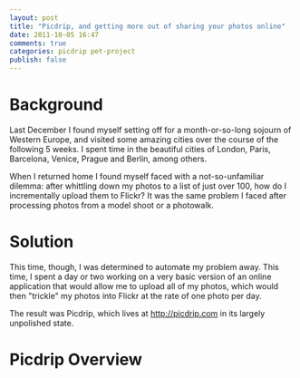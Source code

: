```yaml
---
layout: post
title: "Picdrip, and getting more out of sharing your photos online"
date: 2011-10-05 16:47
comments: true
categories: picdrip pet-project
publish: false
---
```


# Background

Last December I found myself setting off for a month-or-so-long sojourn of Western Europe, and visited some amazing cities over the course of the following 5 weeks. I spent time in the beautiful cities of London, Paris, Barcelona, Venice, Prague and Berlin, among others.

When I returned home I found myself faced with a not-so-unfamiliar dilemma: after whittling down my photos to a list of just over 100, how do I incrementally upload them to Flickr? It was the same problem I faced after processing photos from a model shoot or a photowalk.

# Solution

This time, though, I was determined to automate my problem away. This time, I spent a day or two working on a very basic version of an online application that would allow me to upload all of my photos, which would then "trickle" my photos into Flickr at the rate of one photo per day.

The result was Picdrip, which lives at http://picdrip.com in its largely unpolished state.

# Picdrip Overview

